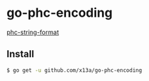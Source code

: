 # go-phc-encoding

[phc-string-format](https://github.com/P-H-C/phc-string-format)

## Install

```sh
$ go get -u github.com/x13a/go-phc-encoding
```
